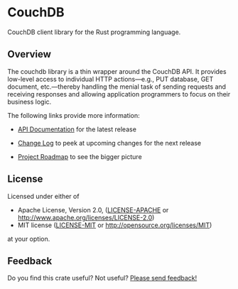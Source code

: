 # CouchDB

CouchDB client library for the Rust programming language.

## Overview

The couchdb library is a thin wrapper around the CouchDB API. It
provides low-level access to individual HTTP actions—e.g., PUT database,
GET document, etc.—thereby handling the menial task of sending requests
and receiving responses and allowing application programmers to focus on
their business logic.

The following links provide more information:

* [API
  Documentation](https://couchdb-rs.github.io/couchdb/doc/latest/couchdb/)
  for the latest release

* [Change
  Log](https://github.com/couchdb-rs/couchdb/blob/master/CHANGELOG.md)
  to peek at upcoming changes for the next release

* [Project Roadmap](https://github.com/couchdb-rs/couchdb/wiki/Roadmap)
  to see the bigger picture

## License

Licensed under either of

* Apache License, Version 2.0, ([LICENSE-APACHE](LICENSE-APACHE) or
  http://www.apache.org/licenses/LICENSE-2.0)
* MIT license ([LICENSE-MIT](LICENSE-MIT) or
  http://opensource.org/licenses/MIT)

at your option.

## Feedback

Do you find this crate useful? Not useful? [Please send
feedback!](mailto:c.m.brandenburg@gmail.com)

